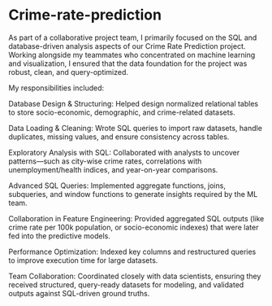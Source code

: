 # Crime-rate-prediction
As part of a collaborative project team, I primarily focused on the SQL and database-driven analysis aspects of our Crime Rate Prediction project. Working alongside my teammates who concentrated on machine learning and visualization, I ensured that the data foundation for the project was robust, clean, and query-optimized.

My responsibilities included:

Database Design & Structuring: Helped design normalized relational tables to store socio-economic, demographic, and crime-related datasets.

Data Loading & Cleaning: Wrote SQL queries to import raw datasets, handle duplicates, missing values, and ensure consistency across tables.

Exploratory Analysis with SQL: Collaborated with analysts to uncover patterns—such as city-wise crime rates, correlations with unemployment/health indices, and year-on-year comparisons.

Advanced SQL Queries: Implemented aggregate functions, joins, subqueries, and window functions to generate insights required by the ML team.

Collaboration in Feature Engineering: Provided aggregated SQL outputs (like crime rate per 100k population, or socio-economic indexes) that were later fed into the predictive models.

Performance Optimization: Indexed key columns and restructured queries to improve execution time for large datasets.

Team Collaboration: Coordinated closely with data scientists, ensuring they received structured, query-ready datasets for modeling, and validated outputs against SQL-driven ground truths.
